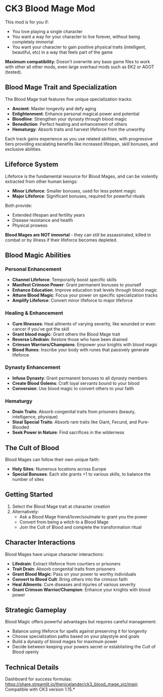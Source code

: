# CK3 Blood Mage Mod

This mod is for you if:

- You love playing a single character
- You want a way for your character to live forever, without being completely immortal
- You want your character to gain positive physical traits (intelligent, beautiful, etc) in a way that feels part of the game

**Maximum compatibility**: Doesn't overwrite any base game files to work with other all other mods, even large overhaul mods such as EK2 or AGOT (tested).

## Blood Mage Trait and Specialization

The Blood Mage trait features five unique specialization tracks:

- **Ancient**: Master longevity and defy aging
- **Enlightenment**: Enhance personal magical power and potential  
- **Bloodline**: Strengthen your dynasty through blood magic
- **Benediction**: Perfect healing and enhancement of others
- **Hematurgy**: Absorb traits and harvest lifeforce from the unworthy

Each track gains experience as you use related abilities, with progressive tiers providing escalating benefits like increased lifespan, skill bonuses, and exclusive abilities.

## Lifeforce System

Lifeforce is the fundamental resource for Blood Mages, and can be violently extracted from other human beings:

- **Minor Lifeforce**: Smaller bonuses, used for less potent magic
- **Major Lifeforce**: Significant bonuses, required for powerful rituals

Both provide:
- Extended lifespan and fertility years
- Disease resistance and health
- Physical prowess

**Blood Mages are NOT immortal** - they can still be assassinated, killed in combat or by illness if their lifeforce becomes depleted.

## Blood Magic Abilities

### Personal Enhancement
- **Channel Lifeforce**: Temporarily boost specific skills
- **Manifest Crimson Power**: Grant permanent bonuses to yourself
- **Enhance Education**: Improve education trait levels through blood magic
- **Attune Blood Magic**: Focus your power on specific specialization tracks
- **Amplify Lifeforce**: Convert minor lifeforce to major lifeforce

### Healing & Enhancement
- **Cure Illnesses**: Heal ailments of varying severity, like wounded or even cancer if you've got the skill
- **Grant blood magic**: Grant others the Blood Mage trait
- **Reverse Lifedrain**: Restore those who have been drained
- **Crimson Warriors/Champions**: Empower your knights with blood magic
- **Blood Runes**: Inscribe your body with runes that passively generate lifeforce

### Dynasty Enhancement
- **Infuse Dynasty**: Grant permanent bonuses to all dynasty members
- **Create Blood Golems**: Craft loyal servants bound to your blood
- **Conversion**: Use blood magic to convert others to your faith

### Hematurgy
- **Drain Traits**: Absorb congenital traits from prisoners (beauty, intelligence, physique)
- **Steal Special Traits**: Absorb rare traits like Giant, Fecund, and Pure-Blooded
- **Seek Power in Nature**: Find sacrifices in the wilderness

## The Cult of Blood

Blood Mages can follow their own unique faith:

- **Holy Sites**: Numerous locations across Europe
- **Special Bonuses**: Each site grants +1 to various skills, to balance the number of sites

## Getting Started

1. Select the Blood Mage trait at character creation
2. Alternatively:
   - Ask a Blood Mage friend/lover/soulmate to grant you the power
   - Convert from being a witch to a Blood Mage
   - Join the Cult of Blood and complete the transformation ritual

## Character Interactions

Blood Mages have unique character interactions:
- **Lifedrain**: Extract lifeforce from courtiers or prisoners
- **Trait Drain**: Absorb congenital traits from prisoners
- **Grant Blood Magic**: Pass on your power to worthy individuals
- **Convert to Blood Cult**: Bring others into the crimson faith
- **Heal Ailments**: Cure diseases and injuries of various severity
- **Grant Crimson Warrior/Champion**: Enhance your knights with blood power

## Strategic Gameplay

Blood Magic offers powerful advantages but requires careful management:
- Balance using lifeforce for spells against preserving it for longevity
- Choose specialization paths based on your playstyle and goals
- Build a dynasty of blood mages for maximum power
- Decide between keeping your powers secret or establishing the Cult of Blood openly

## Technical Details

Dashboard for success formulas: https://share.streamlit.io/thenicelander/ck3_blood_mage_viz/main  
Compatible with CK3 version 1.15.*